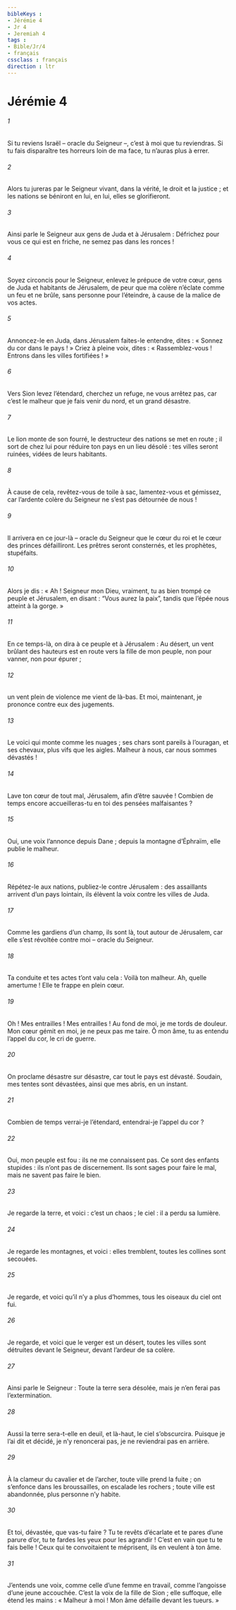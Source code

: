 ```yaml
---
bibleKeys : 
- Jérémie 4
- Jr 4
- Jeremiah 4
tags : 
- Bible/Jr/4
- français
cssclass : français
direction : ltr
---
```


# Jérémie 4

###### 1
Si tu reviens Israël – oracle du Seigneur –,
c’est à moi que tu reviendras.
Si tu fais disparaître tes horreurs loin de ma face,
tu n’auras plus à errer.
###### 2
Alors tu jureras par le Seigneur vivant,
dans la vérité, le droit et la justice ;
et les nations se béniront en lui,
en lui, elles se glorifieront.
###### 3
Ainsi parle le Seigneur
aux gens de Juda et à Jérusalem :
Défrichez pour vous ce qui est en friche,
ne semez pas dans les ronces !
###### 4
Soyez circoncis pour le Seigneur,
enlevez le prépuce de votre cœur,
gens de Juda et habitants de Jérusalem,
de peur que ma colère n’éclate comme un feu
et ne brûle, sans personne pour l’éteindre,
à cause de la malice de vos actes.
###### 5
Annoncez-le en Juda,
dans Jérusalem faites-le entendre,
dites : « Sonnez du cor dans le pays ! »
Criez à pleine voix,
dites : « Rassemblez-vous !
Entrons dans les villes fortifiées ! »
###### 6
Vers Sion levez l’étendard,
cherchez un refuge, ne vous arrêtez pas,
car c’est le malheur que je fais venir du nord,
et un grand désastre.
###### 7
Le lion monte de son fourré,
le destructeur des nations se met en route ;
il sort de chez lui
pour réduire ton pays en un lieu désolé :
tes villes seront ruinées,
vidées de leurs habitants.
###### 8
À cause de cela, revêtez-vous de toile à sac,
lamentez-vous et gémissez,
car l’ardente colère du Seigneur
ne s’est pas détournée de nous !
###### 9
Il arrivera en ce jour-là – oracle du Seigneur
que le cœur du roi et le cœur des princes défailliront.
Les prêtres seront consternés,
et les prophètes, stupéfaits.
###### 10
Alors je dis : « Ah ! Seigneur mon Dieu,
vraiment, tu as bien trompé ce peuple et Jérusalem,
en disant : “Vous aurez la paix”,
tandis que l’épée nous atteint à la gorge. »
###### 11
En ce temps-là, on dira à ce peuple et à Jérusalem :
Au désert, un vent brûlant des hauteurs
est en route vers la fille de mon peuple,
non pour vanner, non pour épurer ;
###### 12
un vent plein de violence me vient de là-bas.
Et moi, maintenant, je prononce contre eux des jugements.
###### 13
Le voici qui monte comme les nuages ;
ses chars sont pareils à l’ouragan,
et ses chevaux, plus vifs que les aigles.
Malheur à nous, car nous sommes dévastés !
###### 14
Lave ton cœur de tout mal, Jérusalem,
afin d’être sauvée !
Combien de temps encore accueilleras-tu en toi
des pensées malfaisantes ?
###### 15
Oui, une voix l’annonce depuis Dane ;
depuis la montagne d’Éphraïm, elle publie le malheur.
###### 16
Répétez-le aux nations,
publiez-le contre Jérusalem :
des assaillants arrivent d’un pays lointain,
ils élèvent la voix contre les villes de Juda.
###### 17
Comme les gardiens d’un champ,
ils sont là, tout autour de Jérusalem,
car elle s’est révoltée contre moi
– oracle du Seigneur.
###### 18
Ta conduite et tes actes t’ont valu cela :
Voilà ton malheur.
Ah, quelle amertume ! Elle te frappe en plein cœur.
###### 19
Oh ! Mes entrailles ! Mes entrailles !
Au fond de moi, je me tords de douleur.
Mon cœur gémit en moi,
je ne peux pas me taire.
Ô mon âme, tu as entendu
l’appel du cor, le cri de guerre.
###### 20
On proclame désastre sur désastre,
car tout le pays est dévasté.
Soudain, mes tentes sont dévastées,
ainsi que mes abris, en un instant.
###### 21
Combien de temps verrai-je l’étendard,
entendrai-je l’appel du cor ?
###### 22
Oui, mon peuple est fou :
ils ne me connaissent pas.
Ce sont des enfants stupides :
ils n’ont pas de discernement.
Ils sont sages pour faire le mal,
mais ne savent pas faire le bien.
###### 23
Je regarde la terre, et voici : c’est un chaos ;
le ciel : il a perdu sa lumière.
###### 24
Je regarde les montagnes, et voici : elles tremblent,
toutes les collines sont secouées.
###### 25
Je regarde, et voici qu’il n’y a plus d’hommes,
tous les oiseaux du ciel ont fui.
###### 26
Je regarde, et voici que le verger est un désert,
toutes les villes sont détruites
devant le Seigneur,
devant l’ardeur de sa colère.
###### 27
Ainsi parle le Seigneur :
Toute la terre sera désolée,
mais je n’en ferai pas l’extermination.
###### 28
Aussi la terre sera-t-elle en deuil,
et là-haut, le ciel s’obscurcira.
Puisque je l’ai dit et décidé,
je n’y renoncerai pas, je ne reviendrai pas en arrière.
###### 29
À la clameur du cavalier et de l’archer,
toute ville prend la fuite ;
on s’enfonce dans les broussailles,
on escalade les rochers ;
toute ville est abandonnée,
plus personne n’y habite.
###### 30
Et toi, dévastée, que vas-tu faire ?
Tu te revêts d’écarlate
et te pares d’une parure d’or,
tu te fardes les yeux pour les agrandir !
C’est en vain que tu te fais belle !
Ceux qui te convoitaient te méprisent,
ils en veulent à ton âme.
###### 31
J’entends une voix, comme celle d’une femme en travail,
comme l’angoisse d’une jeune accouchée.
C’est la voix de la fille de Sion ;
elle suffoque, elle étend les mains :
« Malheur à moi ! Mon âme défaille devant les tueurs. »
